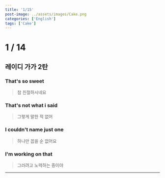 ```yaml
---
title: '1/15'
post-image: ../assets/images/Cake.png
categories: ['English']
tags: ['Cake']
---
```

# 1 / 14
## 레이디 가가 2탄
### That's so sweet
> 참 친절하시네요

### That's not what i said
> 그렇게 말한 적 없어

### I couldn't name just one
> 하나만 꼽을 순 없어요

### I'm working on that
> 그러려고 노력하는 중이야
---
